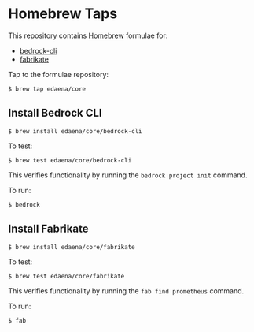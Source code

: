 # Homebrew Taps
This repository contains [Homebrew](https://brew.sh/) formulae for:
- [bedrock-cli](https://github.com/microsoft/bedrock-cli)
- [fabrikate](https://github.com/microsoft/fabrikate)

Tap to the formulae repository:
```
$ brew tap edaena/core
```

## Install Bedrock CLI

```
$ brew install edaena/core/bedrock-cli
```

To test:
```
$ brew test edaena/core/bedrock-cli
```
This verifies functionality by running the `bedrock project init` command.

To run:
```
$ bedrock
```

## Install Fabrikate

```
$ brew install edaena/core/fabrikate
```

To test:
```
$ brew test edaena/core/fabrikate
```
This verifies functionality by running the `fab find prometheus` command.


To run:
```
$ fab
```
